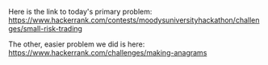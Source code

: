 Here is the link to today's primary problem: https://www.hackerrank.com/contests/moodysuniversityhackathon/challenges/small-risk-trading

The other, easier problem we did is here: https://www.hackerrank.com/challenges/making-anagrams
